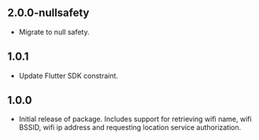 ## 2.0.0-nullsafety

* Migrate to null safety.

## 1.0.1

* Update Flutter SDK constraint.

## 1.0.0

* Initial release of package. Includes support for retrieving wifi name, wifi BSSID, wifi ip address
and requesting location service authorization.
